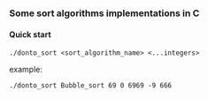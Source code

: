 ### Some sort algorithms implementations in C

#### Quick start
```console
./donto_sort <sort_algorithm_name> <...integers>
```
example:
```console
./donto_sort Bubble_sort 69 0 6969 -9 666
```
